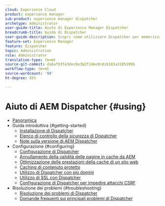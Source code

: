 ```yaml
---
cloud: Experience Cloud
product: experience manager
sub-product: experience manager dispatcher
archetype: Administrator
user-guide-title: Aiuto di Experience Manager Dispatcher
breadcrumb-title: Guida di Dispatcher
user-guide-description: Scopri come utilizzare Dispatcher per memorizzare nella cache, bilanciare il carico e migliorare la sicurezza del server AEM.
feature-set: Experience Manager
feature: Dispatcher
topic: Administration
role: Administrator
translation-type: tm+mt
source-git-commit: da6af93fa3dec8e3b2f146e9c8c6183a3185199b
workflow-type: tm+mt
source-wordcount: '90'
ht-degree: 85%

---
```



# Aiuto di AEM Dispatcher {#using}

+ [Panoramica](dispatcher.md)
+ Guida introduttiva {#getting-started}
   + [Installazione di Dispatcher](dispatcher-install.md)
   + [Elenco di controllo della sicurezza di Dispatcher](security-checklist.md)
   + [Note sulla versione di AEM Dispatcher](release-notes.md)
+ Configurazione {#configuring}
   + [Configurazione di Dispatcher](dispatcher-configuration.md)
   + [Annullamento della validità delle pagine in cache da AEM](page-invalidate.md)
   + [Ottimizzazione delle prestazioni della cache di un sito web](https://helpx.adobe.com/experience-manager/6-4/sites/deploying/using/configuring-performance.html)
   + [Caching di contenuto protetto](permissions-cache.md)
   + [Utilizzo di Dispatcher con più domini](dispatcher-domains.md)
   + [Utilizzo di SSL con Dispatcher](dispatcher-ssl.md)
   + [Configurazione di Dispatcher per impedire attacchi CSRF](configuring-dispatcher-to-prevent-csrf.md)
+ Risoluzione dei problemi {#troubleshooting}
   + [Risoluzione dei problemi di Dispatcher](dispatcher-troubleshooting.md)
   + [Domande frequenti sui principali problemi di Dispatcher](dispatcher-faq.md)
